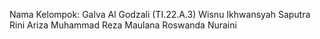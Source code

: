 Nama Kelompok: 
Galva Al Godzali (TI.22.A.3)
Wisnu Ikhwansyah Saputra
Rini Ariza
Muhammad Reza Maulana
Roswanda Nuraini
